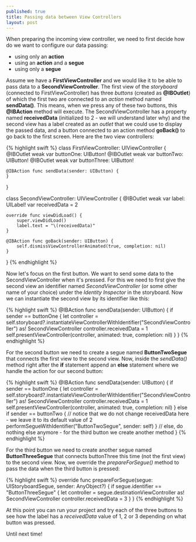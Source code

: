 ```yaml
---
published: true
title: Passing data between View Controllers
layout: post
---
```

When preparing the incoming view controller, we need to first decide how do we want to configure our data passing:

- using only an __action__
- using an __action__ and a __segue__
- using only a __segue__

Assume we have a __FirstViewController__ and we would like it to be able to pass data to a __SecondViewController__. The first view of the _storyboard_ (connected to FirstViewController) has three _buttons_ (created as __@IBOutlet__) of which the first two are connected to an _action_ method named __sendData()__. This means, when we press any of these two buttons, this __@IBAction__ method will execute. The SecondViewController has a property named __receivedData__ (initialized to 2 - we will understand later why) and the second view has a label created as an _outlet_ that we could use to display the passed data, and a button connected to an action method __goBack()__ to go back to the first screen. Here are the two view controllers:

{% highlight swift %} 
class FirstViewController: UIViewController {
    @IBOutlet weak var buttonOne: UIButton!
    @IBOutlet weak var buttonTwo: UIButton!
    @IBOutlet weak var buttonThree: UIButton!
    
    @IBAction func sendData(sender: UIButton) {
    }
}

class SecondViewController: UIViewController {
    @IBOutlet weak var label: UILabel!
    var receivedData = 2

    override func viewDidLoad() {
        super.viewDidLoad()
        label.text = "\(receivedData)"
    }

    @IBAction func goBack(sender: UIButton) {
        self.dismissViewControllerAnimated(true, completion: nil)
    }
}
{% endhighlight %}

Now let's focus on the first button. We want to send some data to the SecondViewController when it's pressed. For this we need to first give the second view an identifier named _SecondViewController_ (or some other name of your choice) under the _Identity Inspector_ in the storyboard. Now we can instantiate the second view by its identifier like this:

{% highlight swift %} 
@IBAction func sendData(sender: UIButton) {
    if sender == buttonOne {
        let controller = self.storyboard?.instantiateViewControllerWithIdentifier("SecondViewController") as! SecondViewController
        controller.receivedData = 1
        self.presentViewController(controller, animated: true, completion: nil)
    }
}
{% endhighlight %}

For the second button we need to create a segue named __ButtonTwoSegue__ that connects the first view to the second view. Now, inside the _sendData()_ method right after the __if__ statement append an __else__ statement where we handle the action for our second button:

{% highlight swift %} 
@IBAction func sendData(sender: UIButton) {
    if sender == buttonOne {
        let controller = self.storyboard?.instantiateViewControllerWithIdentifier("SecondViewController") as! SecondViewController
        controller.receivedData = 1
        self.presentViewController(controller, animated: true, completion: nil)
    }
    else if sender == buttonTwo {
        // notice that we do not change receivedData here - we leave it to its default value of 2
        performSegueWithIdentifier("ButtonTwoSegue", sender: self)
    }
    // else, do nothing else anymore - for the third button we create another method
}
{% endhighlight %}

For the third button we need to create another segue named __ButtonThreeSegue__ that connects buttonThree this time (not the first view) to the second view. Now, we override the _prepareForSegue()_ method to pass the data when the third button is pressed:

{% highlight swift %} 
override func prepareForSegue(segue: UIStoryboardSegue, sender: AnyObject?) {
    if segue.identifier == "ButtonThreeSegue" {
        let controller = segue.destinationViewController as! SecondViewController
        controller.receivedData = 3
    }
}
{% endhighlight %}

At this point you can run your project and try each of the three buttons to see how the label has a _receivedData_ value of 1, 2 or 3 depending on what button was pressed.
 
Until next time!
